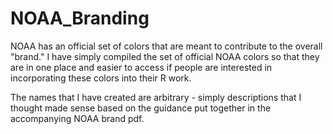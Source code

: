 # NOAA_Branding

NOAA has an official set of colors that are meant to contribute to the overall "brand." I have simply compiled the set of official NOAA colors so that they are in one place and easier to access if people are interested in incorporating these colors into their R work. 

The names that I have created are arbitrary - simply descriptions that I thought made sense based on the guidance put together in the accompanying NOAA brand pdf. 
